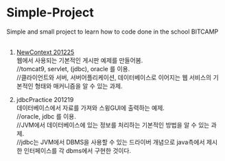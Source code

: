 # Simple-Project
Simple and small project to learn how to code done in the school BITCAMP<br>
<br>
  1. <a href='https://velog.io/@betweenhj702/%EA%B8%B0%EC%B4%88%EC%A0%81%EC%9D%B8-%EA%B2%8C%EC%8B%9C%ED%8C%90-%EB%A7%8C%EB%93%A4%EA%B8%B0'> NewContext 201225<br> </a>
    웹에서 사용되는 기본적인 게시판 예제를 만들어봄.<br>
      //tomcat9, servlet, (jdbc), oracle 를 이용.<br>
      //클라이언트와 서버, 서버어플리케이션, 데이터베이스로 이어지는 웹 서비스의 기본적인 형태와 매커니즘을 알 수 있는 과제.<br>
      
  2. jdbcPractice 201219<br>
    데이터베이스에서 자료를 가져와 스윙GUI에 출력하는 예제.<br>
    //oracle, jdbc 를 이용.<br>
    //JVM에서 데이터베이스에 있는 정보를 처리하는 기본적인 방법을 알 수 있는 과제.<br>
    //jdbc는 JVM에서 DBMS을 사용할 수 있는 드라이버 개념으로 java측에서 제시한 인터페이스를 각 dbms에서 구현한 것이다.<br>
